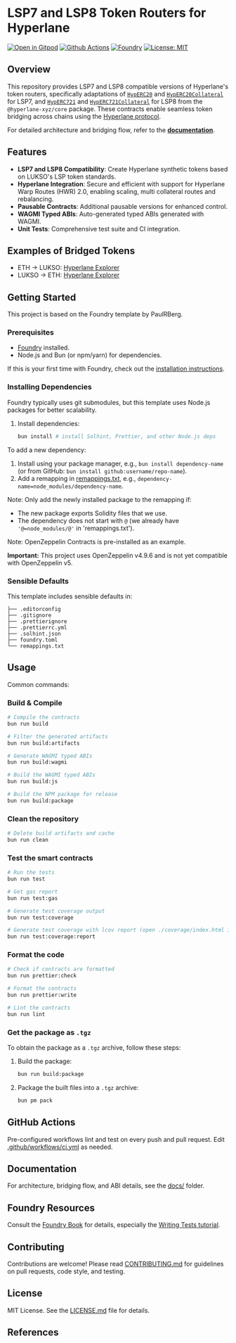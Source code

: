 # LSP7 and LSP8 Token Routers for Hyperlane

[![Open in Gitpod](https://img.shields.io/badge/Gitpod-Open%20in%20Gitpod-FFB45B?logo=gitpod)](https://gitpod.io/#https://github.com/lukso-network/lsp-bridge-HypLSP7)
[![Github Actions](https://github.com/lukso-network/lsp-bridge-HypLSP7/actions/workflows/ci.yml/badge.svg)](https://github.com/lukso-network/lsp-bridge-HypLSP7/actions)
[![Foundry](https://img.shields.io/badge/Built%20with-Foundry-FFDB1C.svg)](https://getfoundry.sh/)
[![License: MIT](https://img.shields.io/badge/License-MIT-blue.svg)](https://opensource.org/licenses/MIT)

## Overview

This repository provides LSP7 and LSP8 compatible versions of Hyperlane's token routers, specifically adaptations of [`HypERC20`] and [`HypERC20Collateral`] for LSP7, and [`HypERC721`] and [`HypERC721Collateral`] for LSP8 from the `@hyperlane-xyz/core` package. These contracts enable seamless token bridging across chains using the [Hyperlane protocol](https://docs.hyperlane.xyz).

For detailed architecture and bridging flow, refer to the [**documentation**](./docs/README.md).

## Features

- **LSP7 and LSP8 Compatibility**: Create Hyperlane synthetic tokens based on LUKSO's LSP token standards.
- **Hyperlane Integration**: Secure and efficient with support for Hyperlane Warp Routes (HWR) 2.0, enabling scaling, multi collateral routes and rebalancing.
- **Pausable Contracts**: Additional pausable versions for enhanced control.
- **WAGMI Typed ABIs**: Auto-generated typed ABIs generated with WAGMI.
- **Unit Tests**: Comprehensive test suite and CI integration.

## Examples of Bridged Tokens

- ETH -> LUKSO:
  [Hyperlane Explorer](https://explorer.hyperlane.xyz/message/0x53a383e32fdb68748c8af5c86be3669e58eadc377db2a9f420826cb9474dd55c)
- LUKSO -> ETH:
  [Hyperlane Explorer](https://explorer.hyperlane.xyz/message/0xf9c86a22e7b5584fc87a9d4ffc39f967a8745cd28b98ed2eaeb220c43996c4ca)

## Getting Started

This project is based on the Foundry template by PaulRBerg.

### Prerequisites

- [Foundry](https://getfoundry.sh/) installed.
- Node.js and Bun (or npm/yarn) for dependencies.

If this is your first time with Foundry, check out the [installation instructions](https://github.com/foundry-rs/foundry#installation).

### Installing Dependencies

Foundry typically uses git submodules, but this template uses Node.js packages for better scalability.

1. Install dependencies:
   ```sh
   bun install # install Solhint, Prettier, and other Node.js deps
   ```

To add a new dependency:

1. Install using your package manager, e.g., `bun install dependency-name` (or from GitHub: `bun install github:username/repo-name`).
2. Add a remapping in [remappings.txt](./remappings.txt), e.g., `dependency-name=node_modules/dependency-name`.

Note: Only add the newly installed package to the remapping if:

- The new package exports Solidity files that we use.
- The dependency does not start with `@` (we already have `'@=node_modules/@'` in 'remappings.txt').

Note: OpenZeppelin Contracts is pre-installed as an example.

**Important:** This project uses OpenZeppelin v4.9.6 and is not yet compatible with OpenZeppelin v5.

### Sensible Defaults

This template includes sensible defaults in:

```
├── .editorconfig
├── .gitignore
├── .prettierignore
├── .prettierrc.yml
├── .solhint.json
├── foundry.toml
└── remappings.txt
```

## Usage

Common commands:

### Build & Compile

```sh
# Compile the contracts
bun run build

# Filter the generated artifacts
bun run build:artifacts

# Generate WAGMI typed ABIs
bun run build:wagmi

# Build the WAGMI typed ABIs
bun run build:js

# Build the NPM package for release
bun run build:package
```

### Clean the repository

```sh
# Delete build artifacts and cache
bun run clean
```

### Test the smart contracts

```sh
# Run the tests
bun run test

# Get gas report
bun run test:gas

# Generate test coverage output
bun run test:coverage

# Generate test coverage with lcov report (open ./coverage/index.html in browser)
bun run test:coverage:report
```

### Format the code

```sh
# Check if contracts are formatted
bun run prettier:check

# Format the contracts
bun run prettier:write

# Lint the contracts
bun run lint
```

### Get the package as `.tgz`

To obtain the package as a `.tgz` archive, follow these steps:

1. Build the package:

   ```sh
   bun run build:package
   ```

2. Package the built files into a `.tgz` archive:
   ```sh
   bun pm pack
   ```

## GitHub Actions

Pre-configured workflows lint and test on every push and pull request. Edit [.github/workflows/ci.yml](./.github/workflows/ci.yml) as needed.

## Documentation

For architecture, bridging flow, and ABI details, see the [docs/](./docs/README.md) folder.

## Foundry Resources

Consult the [Foundry Book](https://book.getfoundry.sh/) for details, especially the [Writing Tests tutorial](https://book.getfoundry.sh/forge/writing-tests.html).

## Contributing

Contributions are welcome! Please read [CONTRIBUTING.md](./CONTRIBUTING.md) for guidelines on pull requests, code style, and testing.

## License

MIT License. See the [LICENSE.md](./LICENSE.md) file for details.

## References

[`HypERC20Collateral`]: https://github.com/hyperlane-xyz/hyperlane-monorepo/blob/%40hyperlane-xyz/core%408.1.1/solidity/contracts/token/HypERC20Collateral.sol
[`HypERC20`]: https://github.com/hyperlane-xyz/hyperlane-monorepo/blob/%40hyperlane-xyz/core%408.1.1/solidity/contracts/token/HypERC20.sol
[`HypERC721Collateral`]: https://github.com/hyperlane-xyz/hyperlane-monorepo/blob/%40hyperlane-xyz/core%408.1.1/solidity/contracts/token/HypERC721Collateral.sol
[`HypERC721`]: https://github.com/hyperlane-xyz/hyperlane-monorepo/blob/%40hyperlane-xyz/core%408.1.1/solidity/contracts/token/HypERC721.sol
[`Mailbox`]: https://github.com/hyperlane-xyz/hyperlane-monorepo/blob/%40hyperlane-xyz/core%408.1.1/solidity/contracts/Mailbox.sol
